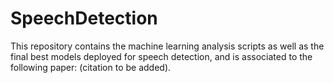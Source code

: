 # SpeechDetection
This repository contains the machine learning analysis scripts as well as the final best models deployed for speech detection, and is associated to the following paper: (citation to be added).

